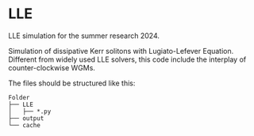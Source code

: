 # LLE
LLE simulation for the summer research 2024.

Simulation of dissipative Kerr solitons with Lugiato-Lefever Equation.
Different from widely used LLE solvers, this code include the interplay of counter-clockwise WGMs.

The files should be structured like this:
```
Folder
├── LLE
│   ├── *.py
├── output
└── cache
```
